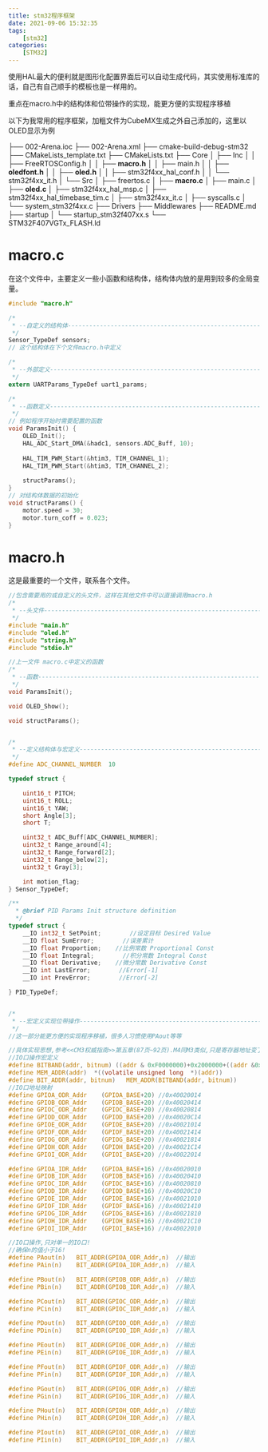 ```yaml
---
title: stm32程序框架
date: 2021-09-06 15:32:35
tags: 
    [stm32] 
categories: 
    [STM32]
---
```


使用HAL最大的便利就是图形化配置界面后可以自动生成代码，其实使用标准库的话，自己有自己顺手的模板也是一样用的。

重点在macro.h中的结构体和位带操作的实现，能更方便的实现程序移植

以下为我常用的程序框架，加粗文件为CubeMX生成之外自己添加的，这里以OLED显示为例

├── 002-Arena.ioc
├── 002-Arena.xml
├── cmake-build-debug-stm32
├── CMakeLists_template.txt
├── CMakeLists.txt
├── Core
│   ├── Inc
│   │   ├── FreeRTOSConfig.h
│   │   ├── **macro.h**
│   │   ├── main.h
│   │   ├── **oledfont.h**
│   │   ├── **oled.h**
│   │   ├── stm32f4xx_hal_conf.h
│   │   └── stm32f4xx_it.h
│   └── Src
│       ├── freertos.c
│       ├── **macro.c**
│       ├── main.c
│       ├── **oled.c**
│       ├── stm32f4xx_hal_msp.c
│       ├── stm32f4xx_hal_timebase_tim.c
│       ├── stm32f4xx_it.c
│       ├── syscalls.c
│       └── system_stm32f4xx.c
├── Drivers
├── Middlewares
├── README.md
├── startup
│   └── startup_stm32f407xx.s
└── STM32F407VGTx_FLASH.ld



# macro.c

 在这个文件中，主要定义一些小函数和结构体，结构体内放的是用到较多的全局变量。

```c
#include "macro.h"

/*
 * --自定义的结构体-----------------------------------------------------------------
 */
Sensor_TypeDef sensors;
// 这个结构体在下个文件macro.h中定义

/*
 * --外部定义-----------------------------------------------------------------
 */
extern UARTParams_TypeDef uart1_params;

/*
 * --函数定义-----------------------------------------------------------------
 */
// 例如程序开始时需要配置的函数
void ParamsInit() {
    OLED_Init();
    HAL_ADC_Start_DMA(&hadc1, sensors.ADC_Buff, 10);
    
    HAL_TIM_PWM_Start(&htim3, TIM_CHANNEL_1);
    HAL_TIM_PWM_Start(&htim3, TIM_CHANNEL_2);
    
    structParams();
}
// 对结构体数据的初始化
void structParams() {
    motor.speed = 30;
    motor.turn_coff = 0.023;
}

```

# macro.h

这是最重要的一个文件，联系各个文件。

```c
//包含需要用的或自定义的头文件，这样在其他文件中可以直接调用macro.h
/*
 * --头文件---------------------------------------------------------------------------
 */
#include "main.h"
#include "oled.h"
#include "string.h"
#include "stdio.h"

//上一文件 macro.c中定义的函数
/*
 * --函数------------------------------------------------------------------------------
 */
void ParamsInit();

void OLED_Show();

void structParams();


/*
 * --定义结构体与宏定义-------------------------------------------------------------------------
 */
#define ADC_CHANNEL_NUMBER  10

typedef struct {

    uint16_t PITCH;
    uint16_t ROLL;
    uint16_t YAW;
    short Angle[3];
    short T;

    uint32_t ADC_Buff[ADC_CHANNEL_NUMBER];
    uint32_t Range_around[4];
    uint32_t Range_forward[2];
    uint32_t Range_below[2];
    uint32_t Gray[3];

    int motion_flag;
} Sensor_TypeDef;

/**
  * @brief PID Params Init structure definition
  */
typedef struct {
    __IO int32_t SetPoint;        //设定目标 Desired Value
    __IO float SumError;        //误差累计
    __IO float Proportion;    //比例常数 Proportional Const
    __IO float Integral;        //积分常数 Integral Const
    __IO float Derivative;    //微分常数 Derivative Const
    __IO int LastError;        //Error[-1]
    __IO int PrevError;        //Error[-2]

} PID_TypeDef;


/*
 * --宏定义实现位带操作----------------------------------------------------------------
 */
//这一部分能更方便的实现程序移植，很多人习惯使用PAout等等

//具体实现思想,参考<<CM3权威指南>>第五章(87页~92页).M4同M3类似,只是寄存器地址变了.
//IO口操作宏定义
#define BITBAND(addr, bitnum) ((addr & 0xF0000000)+0x2000000+((addr &0xFFFFF)<<5)+(bitnum<<2))
#define MEM_ADDR(addr)  *((volatile unsigned long  *)(addr))
#define BIT_ADDR(addr, bitnum)   MEM_ADDR(BITBAND(addr, bitnum))
//IO口地址映射
#define GPIOA_ODR_Addr    (GPIOA_BASE+20) //0x40020014
#define GPIOB_ODR_Addr    (GPIOB_BASE+20) //0x40020414
#define GPIOC_ODR_Addr    (GPIOC_BASE+20) //0x40020814
#define GPIOD_ODR_Addr    (GPIOD_BASE+20) //0x40020C14
#define GPIOE_ODR_Addr    (GPIOE_BASE+20) //0x40021014
#define GPIOF_ODR_Addr    (GPIOF_BASE+20) //0x40021414
#define GPIOG_ODR_Addr    (GPIOG_BASE+20) //0x40021814
#define GPIOH_ODR_Addr    (GPIOH_BASE+20) //0x40021C14
#define GPIOI_ODR_Addr    (GPIOI_BASE+20) //0x40022014

#define GPIOA_IDR_Addr    (GPIOA_BASE+16) //0x40020010
#define GPIOB_IDR_Addr    (GPIOB_BASE+16) //0x40020410
#define GPIOC_IDR_Addr    (GPIOC_BASE+16) //0x40020810
#define GPIOD_IDR_Addr    (GPIOD_BASE+16) //0x40020C10
#define GPIOE_IDR_Addr    (GPIOE_BASE+16) //0x40021010
#define GPIOF_IDR_Addr    (GPIOF_BASE+16) //0x40021410
#define GPIOG_IDR_Addr    (GPIOG_BASE+16) //0x40021810
#define GPIOH_IDR_Addr    (GPIOH_BASE+16) //0x40021C10
#define GPIOI_IDR_Addr    (GPIOI_BASE+16) //0x40022010

//IO口操作,只对单一的IO口!
//确保n的值小于16!
#define PAout(n)   BIT_ADDR(GPIOA_ODR_Addr,n)  //输出
#define PAin(n)    BIT_ADDR(GPIOA_IDR_Addr,n)  //输入

#define PBout(n)   BIT_ADDR(GPIOB_ODR_Addr,n)  //输出
#define PBin(n)    BIT_ADDR(GPIOB_IDR_Addr,n)  //输入

#define PCout(n)   BIT_ADDR(GPIOC_ODR_Addr,n)  //输出
#define PCin(n)    BIT_ADDR(GPIOC_IDR_Addr,n)  //输入

#define PDout(n)   BIT_ADDR(GPIOD_ODR_Addr,n)  //输出
#define PDin(n)    BIT_ADDR(GPIOD_IDR_Addr,n)  //输入

#define PEout(n)   BIT_ADDR(GPIOE_ODR_Addr,n)  //输出
#define PEin(n)    BIT_ADDR(GPIOE_IDR_Addr,n)  //输入

#define PFout(n)   BIT_ADDR(GPIOF_ODR_Addr,n)  //输出
#define PFin(n)    BIT_ADDR(GPIOF_IDR_Addr,n)  //输入

#define PGout(n)   BIT_ADDR(GPIOG_ODR_Addr,n)  //输出
#define PGin(n)    BIT_ADDR(GPIOG_IDR_Addr,n)  //输入

#define PHout(n)   BIT_ADDR(GPIOH_ODR_Addr,n)  //输出
#define PHin(n)    BIT_ADDR(GPIOH_IDR_Addr,n)  //输入

#define PIout(n)   BIT_ADDR(GPIOI_ODR_Addr,n)  //输出
#define PIin(n)    BIT_ADDR(GPIOI_IDR_Addr,n)  //输入
```



